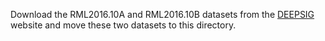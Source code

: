 Download the RML2016.10A and RML2016.10B datasets from the [DEEPSIG](https://www.deepsig.ai/datasets/) website and move these two datasets to this directory.
